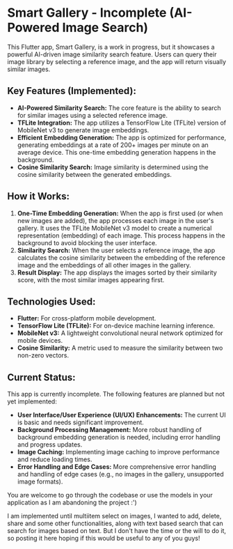 # Smart Gallery - Incomplete (AI-Powered Image Search)

This Flutter app, Smart Gallery, is a work in progress, but it showcases a powerful AI-driven image similarity search feature. Users can query their image library by selecting a reference image, and the app will return visually similar images.

## Key Features (Implemented):

*   **AI-Powered Similarity Search:** The core feature is the ability to search for similar images using a selected reference image.
*   **TFLite Integration:** The app utilizes a TensorFlow Lite (TFLite) version of MobileNet v3 to generate image embeddings.
*   **Efficient Embedding Generation:** The app is optimized for performance, generating embeddings at a rate of 200+ images per minute on an average device. This one-time embedding generation happens in the background.
*   **Cosine Similarity Search:** Image similarity is determined using the cosine similarity between the generated embeddings.

## How it Works:

1.  **One-Time Embedding Generation:** When the app is first used (or when new images are added), the app processes each image in the user's gallery. It uses the TFLite MobileNet v3 model to create a numerical representation (embedding) of each image. This process happens in the background to avoid blocking the user interface.
2.  **Similarity Search:** When the user selects a reference image, the app calculates the cosine similarity between the embedding of the reference image and the embeddings of all other images in the gallery.
3.  **Result Display:** The app displays the images sorted by their similarity score, with the most similar images appearing first.

## Technologies Used:

*   **Flutter:** For cross-platform mobile development.
*   **TensorFlow Lite (TFLite):** For on-device machine learning inference.
*   **MobileNet v3:** A lightweight convolutional neural network optimized for mobile devices.
*   **Cosine Similarity:** A metric used to measure the similarity between two non-zero vectors.

## Current Status:

This app is currently incomplete. The following features are planned but not yet implemented:

*   **User Interface/User Experience (UI/UX) Enhancements:** The current UI is basic and needs significant improvement.
*   **Background Processing Management:** More robust handling of background embedding generation is needed, including error handling and progress updates.
*   **Image Caching:** Implementing image caching to improve performance and reduce loading times.
*   **Error Handling and Edge Cases:** More comprehensive error handling and handling of edge cases (e.g., no images in the gallery, unsupported image formats).

You are welcome to go through the codebase or use the models in your application as I am abandoning the project :')

I am implemented until multiitem select on images, I wanted to add, delete, share and some other functionalities, along with text based search that can search for images based on text. But I don't have the time or the will to do it, so posting it here hoping if this would be useful to any of you guys!
